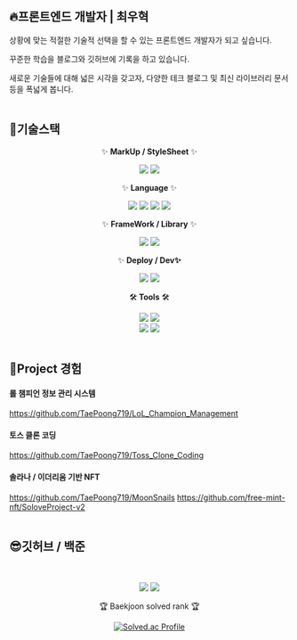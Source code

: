## 🔥프론트엔드 개발자 | 최우혁
상황에 맞는 적절한 기술적 선택을 할 수 있는 프론트엔드 개발자가 되고 싶습니다.  
  
꾸준한 학습을 블로그와 깃허브에 기록을 하고 있습니다.  
  
새로운 기술들에 대해 넓은 시각을 갖고자, 다양한 테크 블로그 및 최신 라이브러리 문서 등을 폭넓게 봅니다.  
<br>
## 🎁기술스택

<div align=center>
	<p>✨ <b>MarkUp / StyleSheet</b> ✨</p>
	<img src="https://img.shields.io/badge/HTML5-E34F26?style=flat&logo=HTML5&logoColor=white" />
	<img src="https://img.shields.io/badge/CSS3-1572B6?style=flat&logo=CSS3&logoColor=white" />
<br>	
	<p>✨ <b>Language</b> ✨</p>
	<img src="https://img.shields.io/badge/JavaScript-F7DF1E?style=flat&logo=JavaScript&logoColor=white" />
	<img src="https://img.shields.io/badge/TypeScript-3178C6?style=flat&logo=TypeScript&logoColor=white" />
	<img src="https://img.shields.io/badge/C-A8B9CC?style=flat&logo=C&logoColor=white" />
	<img src="https://img.shields.io/badge/Python-3776AB?style=flat&logo=Python&logoColor=white" />
<br>	
	<p>✨ <b>FrameWork / Library</b> ✨</p>
	<img src="https://img.shields.io/badge/React-61DAFB?style=flat&logo=React&logoColor=white" />
	<img src="https://img.shields.io/badge/Node.js-339933?style=flat&logo=Node.js&logoColor=white" />
<br>
	<p>✨ <b>Deploy / Dev✨</b></p>
	<img src="https://img.shields.io/badge/netlify-00C7B7?style=flat&logo=firebase&logoColor=white">
	<img src="https://img.shields.io/badge/parcel-5BA745?style=flat&logo=cropper&logoColor=white">
<br>
	<p>🛠<b> Tools</b> 🛠</p>
	<img src="https://img.shields.io/badge/GitHub-181717?style=flat&logo=GitHub&logoColor=white" />
	<img src="https://img.shields.io/badge/Visual%20Studio%20Code-007ACC?style=flat&logo=VisualStudioCode&logoColor=white" />
	<br>
	<img src="https://img.shields.io/badge/Slack-4A154B?style=flat&logo=Slack&logoColor=white" />
	<img src="https://img.shields.io/badge/Discord-5865F2?style=flat&logo=Discord&logoColor=white" />
</div>
<br>

## 🎃Project 경험

#### 롤 챔피언 정보 관리 시스템
https://github.com/TaePoong719/LoL_Champion_Management

#### 토스 클론 코딩
https://github.com/TaePoong719/Toss_Clone_Coding

#### 솔라나 / 이더리움 기반 NFT 
https://github.com/TaePoong719/MoonSnails
https://github.com/free-mint-nft/SoloveProject-v2
<br>
<br>

## 😎깃허브 / 백준

</div>
<div>
<br>
<div align=center>
	<br>
<img src="https://github-readme-stats.vercel.app/api/top-langs/?username=TaePoong719&layout=compact">
<img src="https://github-readme-stats.vercel.app/api?username=TaePoong719&show_icons=true">

<br>
<p>🏆 Baekjoon solved rank 🏆</p>
	
[![Solved.ac Profile](http://mazassumnida.wtf/api/v2/generate_badge?boj=dngur2008)](https://solved.ac/dngur2008)
</div>
